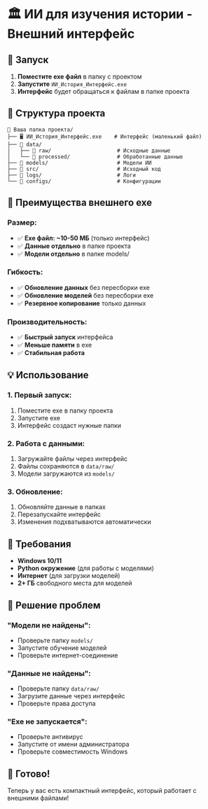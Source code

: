 # 🏛️ ИИ для изучения истории - Внешний интерфейс

## 🚀 Запуск

1. **Поместите exe файл** в папку с проектом
2. **Запустите** `ИИ_История_Интерфейс.exe`
3. **Интерфейс** будет обращаться к файлам в папке проекта

## 📁 Структура проекта

```
📁 Ваша папка проекта/
├── 🖥️ ИИ_История_Интерфейс.exe    # Интерфейс (маленький файл)
├── 📁 data/
│   ├── 📁 raw/                     # Исходные данные
│   └── 📁 processed/               # Обработанные данные
├── 📁 models/                      # Модели ИИ
├── 📁 src/                         # Исходный код
├── 📁 logs/                        # Логи
└── 📁 configs/                     # Конфигурации
```

## 🎯 Преимущества внешнего exe

### **Размер:**
- ✅ **Exe файл: ~10-50 МБ** (только интерфейс)
- ✅ **Данные отдельно** в папке проекта
- ✅ **Модели отдельно** в папке models/

### **Гибкость:**
- ✅ **Обновление данных** без пересборки exe
- ✅ **Обновление моделей** без пересборки exe
- ✅ **Резервное копирование** только данных

### **Производительность:**
- ✅ **Быстрый запуск** интерфейса
- ✅ **Меньше памяти** в exe
- ✅ **Стабильная работа**

## 💡 Использование

### **1. Первый запуск:**
1. Поместите exe в папку проекта
2. Запустите exe
3. Интерфейс создаст нужные папки

### **2. Работа с данными:**
1. Загружайте файлы через интерфейс
2. Файлы сохраняются в `data/raw/`
3. Модели загружаются из `models/`

### **3. Обновление:**
1. Обновляйте данные в папках
2. Перезапускайте интерфейс
3. Изменения подхватываются автоматически

## 🔧 Требования

- **Windows 10/11**
- **Python окружение** (для работы с моделями)
- **Интернет** (для загрузки моделей)
- **2+ ГБ** свободного места для моделей

## 🚨 Решение проблем

### **"Модели не найдены":**
- Проверьте папку `models/`
- Запустите обучение моделей
- Проверьте интернет-соединение

### **"Данные не найдены":**
- Проверьте папку `data/raw/`
- Загрузите данные через интерфейс
- Проверьте права доступа

### **"Exe не запускается":**
- Проверьте антивирус
- Запустите от имени администратора
- Проверьте совместимость Windows

## 🎉 Готово!

Теперь у вас есть компактный интерфейс, который работает с внешними файлами!
